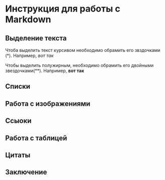 ﻿# Инструкция для работы с Markdown

## Выделение текста

Чтоба выделить текст курсивом необходимо обрамить его звздочками (*). Например, *вот так*

Чтобы выделить полужирным, необходимо обрамить его двойными звездочками(**). Например, **вот так**

## Списки

## Работа с изображениями

## Ссыоки

## Работа с таблицей

## Цитаты

## Заключение
